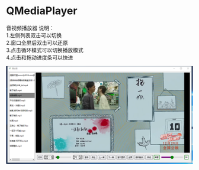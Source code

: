 # QMediaPlayer
音视频播放器
说明：  
1.左侧列表双击可以切换  
2.窗口全屏后双击可以还原  
3.点击循环模式可以切换播放模式  
4.点击和拖动进度条可以快进  

![image](image/效果图.png)
